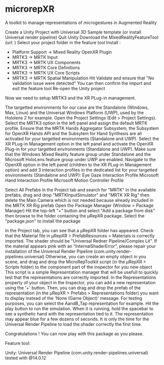 # microrepXR

A toolkit to manage representations of microgestures in Augmented Reality

Create a Unity Project with Universal 3D Sample template (or install Universal render pipeline)
Quit Unity
Download the MixedRealityFeatureTool (url: )
Select your project folder in the feature tool
Install :
- Platform Support → Mixed Reality OpenXR Plugin
- MRTK3 → MRTK Input 
- MRTK3 → MRTK UX Components
- MRTK3 → MRTK Core Definitions
- MRTK3 → MRTK UX Core Scripts
- MRTK3 → MRTK Spatial Manipulation 
Hit Validate and ensure that "No validation issue were detected"
You can then confirm the import and exit the feature tool
Re-open the Unity project

Now we need to setup MRTK3 and the XR PLug-in management. 

The targetted environments for our case are the Standalone (Windows, Max, Linux) and the Universal Windows Platform (UWP), used by the Hololens 2 for example.
Open the Project Settings (Edit > Project Settings). Select the MRTK3 option in the left panel and assign the default MRTK profile. Ensure that the MRTK Hands Aggregator Subsystem, the Subsystem for OpenXR Hands API and the Subsytem for Hand Synthesis are all activated for your targetted environments (Standalone and UWP).
Select the XR PLug-in Management option in the left panel and activate the OpenXR Plug-in for your targetted environments (Standalone and UWP). Make sure that the Windows Mixed Reality feature group under Standalone and the Microsoft HoloLens feature group under UWP are enabled.
Navigate to the OpenXR option  in the left panel (children to the XR PLug-in Management option) and add 3 interaction profiles in the dedicated list for your targetted environments (Standalone and UWP): 
    Eye Gaze Interaction Profile
    Microsoft Hand Interaction Profile
    Microsoft Motion Controller Profile


Select All Prefabs in the Project tab and search for "MRTK"
In the available prefabs, drag and drop "MRTKInputSimulator" and "MRTK XR Rig" then delete the Main Camera which is not needed because already included in the MRTK XR Rig prefab
Open the Package Manager (Window > Package Manager)
Hit the top-left "+" button and select "Add a package from disk" then browse to the folder containing the µRepXR package. Select the "package.json" to install the package

In the Project tab, you can see that a µRepXR folder has appeared.
Check that the Material file in µRepXR > PrefabResources > Materials is correctly imported. The shader should be "Universal Redner Pipeline/Complex Lit". If the material appears pink with an "InternalShaderError", please repair your installation of the Universal Render Pipeline (com.unity.render-pipelines.universal)
Otherwise, you can create an empty object in you scene, and drag and drop the MicroRepToolkit script (in the µRepXR > Scripts folder) to the component part of the inspector for you new object
This script is a simple Representation manager that will be usefull to quickly test that the representations are correctly imported.
In the Representations property of your object in the Inspector, you can add a new representation using the '+' button. Then, you can drag and drop the prefab of the representation (in the µRepXR > Prefabs > Representations folder) you want to display instead of the 'None (Game Object)' message. For testing purposes, you can select the AandB_Tap representation for example.
Hit the play button to run the simulation. When it is running, hold the spacebar to see a synthetic hand with the representation tied to it. The representation may appear blue for a few dozens of seconds. It is only the time for the Universal Render Pipeline to load the shader correctly the first time.

Congratulations ! You can now play with this package as you please.

Feature tool:

Unity: 
Universal Render Pipeline (com.unity.render-pipelines.universal) tested with @14.0.12